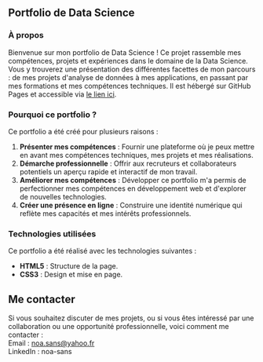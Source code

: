 ## Portfolio de Data Science

### À propos
Bienvenue sur mon portfolio de Data Science ! Ce projet rassemble mes compétences, projets et expériences dans le domaine de la Data Science. Vous y trouverez une présentation des différentes facettes de mon parcours : de mes projets d'analyse de données à mes applications, en passant par mes formations et mes compétences techniques.
Il est hébergé sur GitHub Pages et accessible via [le lien ici](https://noa-sanss.github.io/portfolio/).

### Pourquoi ce portfolio ?
Ce portfolio a été créé pour plusieurs raisons :
1. **Présenter mes compétences** : Fournir une plateforme où je peux mettre en avant mes compétences techniques, mes projets et mes réalisations.
2. **Démarche professionnelle** : Offrir aux recruteurs et collaborateurs potentiels un aperçu rapide et interactif de mon travail.
3. **Améliorer mes compétences** : Développer ce portfolio m'a permis de perfectionner mes compétences en développement web et d'explorer de nouvelles technologies.
4. **Créer une présence en ligne** : Construire une identité numérique qui reflète mes capacités et mes intérêts professionnels.

### Technologies utilisées
Ce portfolio a été réalisé avec les technologies suivantes :
- **HTML5** : Structure de la page.
- **CSS3** : Design et mise en page.

## Me contacter
Si vous souhaitez discuter de mes projets, ou si vous êtes intéressé par une collaboration ou une opportunité professionnelle, voici comment me contacter :<br />
Email : noa.sans@yahoo.fr<br />
LinkedIn : noa-sans<br/>

